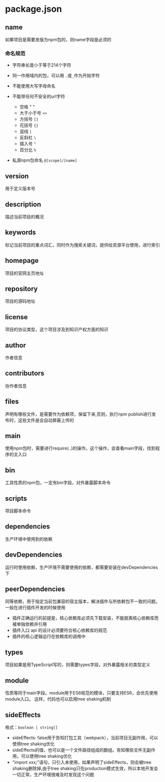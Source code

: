 # package.json

## name 
如果项目是需要发版为npm包的，则name字段是必须的
### 命名规范
- 字符串长度小于等于214个字符
- 同一作用域内的包，可以用 `.`或`_`作为开始字符
- 不能使用大写字母命名
- 不能带任何不安全的url字符
  - 空格 " "
  - 大于小于号 `<>`
  - 方括号 `[]`
  - 花括号 `{}`
  - 竖线   `|`
  - 反斜杠 `\`
  - 插入号 `^`
  - 百分比 `%`  

- 私源npm包命名 `@[scope]/[name]`

## version
用于定义版本号

## description
描述当前项目的概况

## keywords
标记当前项目的重点词汇，同时作为搜索关键词，提供给资源平台使用，进行索引

## homepage
项目的官网主页地址

## repository
项目的源码地址

## license
项目的协议类型，这个项目涉及到知识产权方面的知识

## author
作者信息

## contributors
协作者信息

## files
声明有哪些文件，是需要作为依赖项，保留下来,否则，执行npm publish进行发布时，这些文件是会自动屏蔽上传的

## main
使用npm包时，需要进行require(..)的操作。这个操作，会查看main字段，找到程序的主入口

## bin
工具性质的npm包，一定有bin字段，对外暴露脚本命令

## scripts
项目脚本命令

## dependencies
生产环境中使用到的依赖

## devDependencies
运行时使用依赖，生产环境不需要使用的依赖，都需要安装在devDependencies下

## peerDependencies
同等依赖，用于指定当前包兼容的宿主版本，解决插件与所依赖包不一致的问题。一般在进行插件开发的时候使用

- 插件正确运行的前提是，核心依赖库必须先下载安装，不能脱离核心依赖库而被单独依赖并引用
- 插件入口 api 的设计必须要符合核心依赖库的规范
- 插件的核心逻辑运行在依赖库的调用中

## types
项目如果是用TypeScript写的，则需要types字段，对外暴露相关的类型定义

## module
性质等同于main字段。module用于ES6规范的模块，只要支持ES6，会优先使用module入口。
这样，代码也可以启用tree shaking机制

## sideEffects
格式：`boolean | string[]`

- sideEffects: false用于告知打包工具（webpack），当前项目无副作用，可以使用tree shaking优化
- sideEffects的值，也可以是一个文件路径组成的数组。告知哪些文件无副作用，可以使用tree shaking优化
- "import xxx;"语句，只引入未使用，如果声明了sideEffects，则会被tree shaking删除掉,由于tree shaking只在production模式生效，所以本地开发会一切正常，生产环境很难及时发现这个问题
